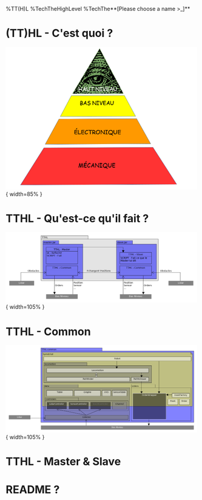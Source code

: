 %TT(H)L
%TechTheHighLevel
%TechThe**[Please choose a name \>_]**

# (TT)HL - C'est quoi ?
![HL - Pyramide](../images/Pyramide_INTech.png){ width=85% }

# TTHL - Qu'est-ce qu'il fait ?
![TTHL - Organisation](../images/TTHL.png){ width=105% }

# TTHL - Common
![TTHL - Common](../images/TTHL-common.png){ width=105% }

# TTHL - Master & Slave

# README ?
